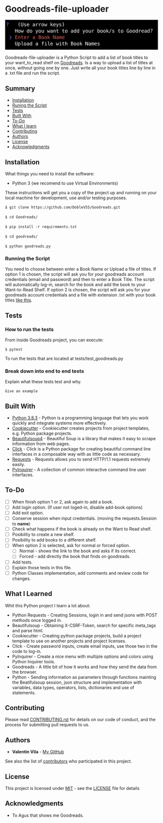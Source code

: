 # Goodreads-file-uploader
![image from my terminal](readme-screenshot.png)

Goodreads-file-uploader is a Python Script to add a list of book titles to your want_to_read shelf on [Goodreads](https://www.goodreads.com/).
Is a way to upload a list of titles at once, without going one by one.
Just write all your book titles line by line in a .txt file and run the script.

## Summary

  - [Installation](#installation)
  - [Runing the Script](#running-the-script)
  - [Tests](#tests)
  - [Built With](#built-with)
  - [To-Do](#to-do)
  - [What I learn](#what-i-learned)
  - [Contributing](#contributing)
  - [Authors](#authors)
  - [License](#license)
  - [Acknowledgments](#acknowledgments)

## Installation

What things you need to install the software:

* Python 3 (we recomend to use Virtual Environments)

These instructions will get you a copy of the project up and running on
your local machine for development, use and/or testing purposes.

    $ git clone https://github.com/DobleV55/Goodreads.git
    
    $ cd Goodreads/
    
    $ pip install -r requirements.txt
    
    $ cd goodreads/
    
    $ python goodreads.py

### Running the Script

You need to choose between enter a Book Name or Upload a file of titles.
If option 1 is chosen, the script will ask you for your goodreads account credentials (email and password) and then to enter a Book Title.
The script will automatically log-in, search for the book and add the book to your Want-to-Read Shelf.
If option 2 is chosen, the script will ask you for your goodreads account credentials and a file with extension .txt with your book titles [like this](tests/book-titles-example.txt).

## Tests

### How to run the tests

From inside Goodreads project, you can execute:

    $ pytest
    
To run the tests that are located at tests/test_goodreads.py

### Break down into end to end tests

Explain what these tests test and why.

    Give an example

## Built With

  - [Python 3.8.3](https://www.python.org/downloads/release/python-383/) - Python is a programming language that lets you work quickly
and integrate systems more effectively.
  - [Cookiecutter](https://pypi.org/project/cookiecutter/) - Cookiecutter creates projects from project templates, e.g. Python package projects.
  - [Beautifulsoup4](https://pypi.org/project/beautifulsoup4/) - Beautiful Soup is a library that makes it easy to scrape information from web pages.
  - [Click](https://pypi.org/project/click/) - Click is a Python package for creating beautiful command line interfaces in a composable way with as little code as necessary.
  - [Requests](https://pypi.org/project/requests/) - Requests allows you to send HTTP/1.1 requests extremely easily.
  - [PyInquirer](https://pypi.org/project/PyInquirer/) - A collection of common interactive command line user interfaces.
  
## To-Do

- [ ] When finish option 1 or 2, ask again to add a book.
- [ ] Add login option. (If user not loged-in, disable add-book options)
- [ ] Add exit option.
- [ ] Conserve session when input credentials. (moving the requests.Session to __name__)
- [ ] Check what happens if the book is already on the Want to Read shelf.
- [ ] Posibility to create a new shelf.
- [ ] Posibility to add books to a different shelf.
- [ ] When option 2 is selected, ask for normal or forced option.
  - [ ] Normal - shows the link to the book and asks if its correct.
  - [ ] Forced - add directly the book that finds on goodreads.
- [ ] Add tests.
- [ ] Explain those tests in this file.
- [ ] Python Classes implementation, add comments and review code for changes.  
  
## What I Learned

Whit this Python project I learn a lot about:
* Python Requests - Creating Sessions, login in and send jsons with POST methods once logged in.
* Beautifulsoup - Obtaining X-CSRF-Token, search for specific meta_tags and parse html.
* Cookiecutter - Creating python package projects, build a project template to use on another projects and project licenses.
* Click - Create password inputs, create email inputs, use those two in the code to log-in.
* PyInquirer - Create a nice menu with multiple options and colors using Python Inquirer tools.
* Goodreads - A little bit of how it works and how they send the data from the browser.
* Python - Sending information as parameters through functions mainting the Beatifulsoup session, json structure and implementation with variables, data types, operators, lists, dictionaries and use of statements.

## Contributing

Please read [CONTRIBUTING.rst](CONTRIBUTING.rst) for details on our code
of conduct, and the process for submitting pull requests to us.

## Authors

  - **Valentin Vila** -
    [My GitHub](https://github.com/DobleV55)

See also the list of [contributors](https://github.com/DobleV55/Goodreads/graphs/contributors) who participated in this project.

## License

This project is licensed under [MIT](https://www.mit.edu/) - see the [LICENSE](LICENSE) file for
details

## Acknowledgments

  - To Agus that shows me Goodreads.
